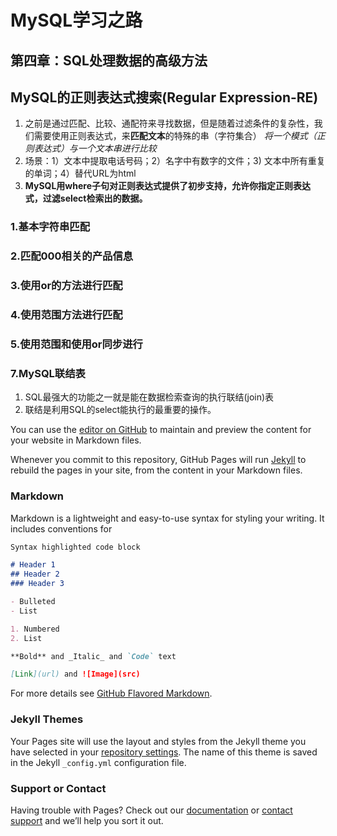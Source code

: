 # MySQL学习之路
## 第四章：SQL处理数据的高级方法 
## MySQL的正则表达式搜索(Regular Expression-RE)  
1. 之前是通过匹配、比较、通配符来寻找数据，但是随着过滤条件的复杂性，我们需要使用正则表达式，来**匹配文本**的特殊的串（字符集合）
_将一个模式（正则表达式）与一个文本串进行比较_   
2. 场景：1）文本中提取电话号码；2）名字中有数字的文件；3) 文本中所有重复的单词；4）替代URL为html
3. **MySQL用where子句对正则表达式提供了初步支持，允许你指定正则表达式，过滤select检索出的数据。**  

### 1.基本字符串匹配 
### 2.匹配000相关的产品信息
### 3.使用or的方法进行匹配
### 4.使用范围方法进行匹配
### 5.使用范围和使用or同步进行












### 7.MySQL联结表
1. SQL最强大的功能之一就是能在数据检索查询的执行联结(join)表
2. 联结是利用SQL的select能执行的最重要的操作。




You can use the [editor on GitHub](https://github.com/sophieloveforlearning/sophielearner.github.io/edit/main/README.md) to maintain and preview the content for your website in Markdown files.

Whenever you commit to this repository, GitHub Pages will run [Jekyll](https://jekyllrb.com/) to rebuild the pages in your site, from the content in your Markdown files.

### Markdown

Markdown is a lightweight and easy-to-use syntax for styling your writing. It includes conventions for

```markdown
Syntax highlighted code block

# Header 1
## Header 2
### Header 3

- Bulleted
- List

1. Numbered
2. List

**Bold** and _Italic_ and `Code` text

[Link](url) and ![Image](src)
```

For more details see [GitHub Flavored Markdown](https://guides.github.com/features/mastering-markdown/).

### Jekyll Themes

Your Pages site will use the layout and styles from the Jekyll theme you have selected in your [repository settings](https://github.com/sophieloveforlearning/sophielearner.github.io/settings). The name of this theme is saved in the Jekyll `_config.yml` configuration file.

### Support or Contact

Having trouble with Pages? Check out our [documentation](https://docs.github.com/categories/github-pages-basics/) or [contact support](https://github.com/contact) and we’ll help you sort it out.

